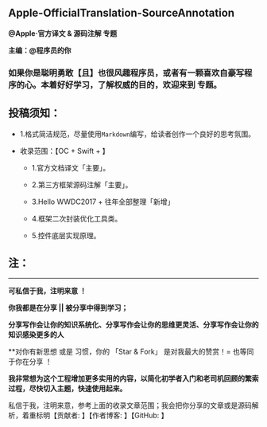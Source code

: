 ## Apple-OfficialTranslation-SourceAnnotation


**@Apple·官方译文 & 源码注解 专题**



**主编：@程序员的你**



### 如果你是聪明勇敢【且】也很风趣程序员，或者有一颗喜欢自豪写程序的心。本着好好学习，了解权威的目的，欢迎来到 专题。



## 投稿须知： 

- 1.格式简洁规范，尽量使用`Markdown`编写，给读者创作一个良好的思考氛围。


- 收录范围：【OC + Swift + 】 
  
  - 1.官方文档译文「主要」。 

  - 2.第三方框架源码注解「主要」。 

  - 3.Hello WWDC2017 + 往年全部整理「新增」
  
  - 4.框架二次封装优化工具类。 

  - 5.控件底层实现原理。





## 注：
***
**可私信于我，注明来意 ！**

**你我都是在分享 || 被分享中得到学习；**

**分享写作会让你的知识系统化、分享写作会让你的思维更灵活、分享写作会让你的知识感染更多的人**

**对你有新思想 或是 习惯，你的 「Star & Fork」 是对我最大的赞赏！= 也等同于你在分享 ！

**我非常想为这个工程增加更多实用的内容，以简化初学者入门和老司机回顾的繁索过程，尽快切入主题，快速使用起来。**

私信于我，注明来意，参考上面的收录文章范围；我会把你分享的文章或是源码解析，着重标明【贡献者: 】【作者博客: 】【GitHub: 】





